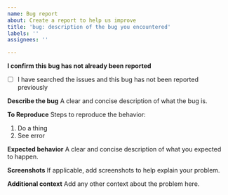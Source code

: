 ```yaml
---
name: Bug report
about: Create a report to help us improve
title: 'bug: description of the bug you encountered'
labels: ''
assignees: ''

---
```


**I confirm this bug has not already been reported**
- [ ] I have searched the issues and this bug has not been reported previously

**Describe the bug**
A clear and concise description of what the bug is.

**To Reproduce**
Steps to reproduce the behavior:
1. Do a thing
2. See error

**Expected behavior**
A clear and concise description of what you expected to happen.

**Screenshots**
If applicable, add screenshots to help explain your problem.

**Additional context**
Add any other context about the problem here.
